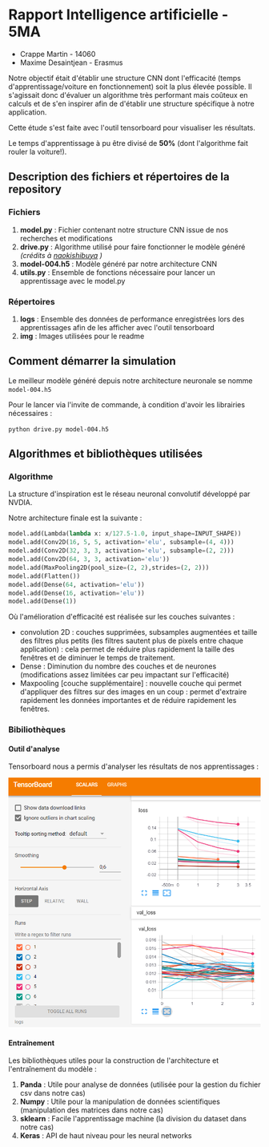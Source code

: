 

# Rapport Intelligence artificielle - 5MA 

- Crappe Martin - 14060 
- Maxime Desaintjean - Erasmus

Notre objectif était d'établir une structure CNN dont l'efficacité (temps d'apprentissage/voiture en fonctionnement) soit la plus élevée possible. Il s'agissait donc d'évaluer un algorithme très performant mais coûteux en calculs et de s'en inspirer afin de d'établir une structure spécifique à notre application.

Cette étude s'est faite avec l'outil tensorboard pour visualiser les résultats.

Le temps d'apprentissage à pu être divisé de **50%** (dont l'algorithme fait rouler la voiture!).

## Description des fichiers et répertoires de la repository

### **Fichiers**

1. **model.py** : Fichier contenant notre structure CNN issue de nos recherches et modifications
2. **drive.py** : Algorithme utilisé pour faire fonctionner le modèle généré *(crédits à [naokishibuya](https://github.com/naokishibuya) )* 
3. **model-004.h5** : Modèle généré par notre architecture CNN
4. **utils.py** : Ensemble de fonctions nécessaire pour lancer un apprentissage avec le model.py

### Répertoires

1. **logs** : Ensemble des données de performance enregistrées lors des apprentissages afin de les afficher avec l'outil tensorboard
2. **img** : Images utilisées pour le readme



## Comment démarrer la simulation

Le meilleur modèle généré depuis notre architecture neuronale se nomme `model-004.h5`

Pour le lancer via l'invite de commande, à condition d'avoir les librairies nécessaires :

`python drive.py model-004.h5`

## Algorithmes et bibliothèques utilisées

### Algorithme

La structure d'inspiration est le réseau neuronal convolutif développé par NVDIA.

Notre architecture finale est la suivante :

```python
model.add(Lambda(lambda x: x/127.5-1.0, input_shape=INPUT_SHAPE))
model.add(Conv2D(16, 5, 5, activation='elu', subsample=(4, 4)))
model.add(Conv2D(32, 3, 3, activation='elu', subsample=(2, 2)))
model.add(Conv2D(64, 3, 3, activation='elu'))
model.add(MaxPooling2D(pool_size=(2, 2),strides=(2, 2)))
model.add(Flatten())
model.add(Dense(64, activation='elu'))
model.add(Dense(16, activation='elu'))
model.add(Dense(1))
```

Où l'amélioration d'efficacité est réalisée sur les couches suivantes :

- convolution 2D : couches supprimées, subsamples augmentées et taille des filtres plus petits (les filtres sautent plus de pixels entre chaque application) : cela permet de réduire plus rapidement la taille des fenêtres et de diminuer le temps de traitement.
- Dense : Diminution du nombre des couches et de neurones (modifications assez limitées car peu impactant sur l'efficacité)
- Maxpooling [couche supplémentaire] : nouvelle couche qui permet d'appliquer des filtres sur des images en un coup : permet d'extraire rapidement les données importantes et de réduire rapidement les fenêtres.

### Bibiliothèques

#### Outil d'analyse

Tensorboard nous a permis d'analyser les résultats de nos apprentissages :



<img src="img\1561109877519.png" style="zoom:60%" />

#### Entraînement

Les bibliothèques utiles pour la construction de l'architecture et l'entraînement du modèle :

1. **Panda** : Utile pour analyse de données (utilisée pour la gestion du fichier csv dans notre cas)
2. **Numpy** : Utile pour la manipulation de données scientifiques (manipulation des matrices dans notre cas)
3. **sklearn** : Facile l'apprentissage machine (la division du dataset dans notre cas)
4. **Keras** : API de haut niveau pour les neural networks